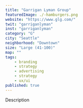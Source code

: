 ```yaml
---
title: "Garrigan Lyman Group"
featuredImage: ./-hamburgers.png
website: "https://www.glg.com/"
twit: "garriganlyman"
inst: "garriganlyman"
category: "G"
city: "Seattle"
neighborhood: "Downtown"
size: "Large (41-100)"
map: ""
tags:
    - branding
    - strategy
    - advertising
    - strategy
    - ux/ui
published: true
---
```


Description
